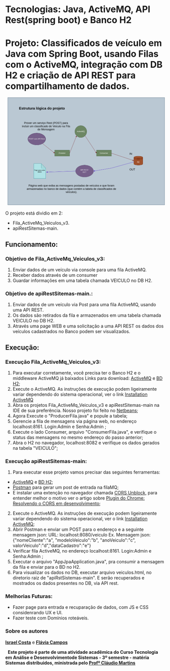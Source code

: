 
# Tecnologias: Java, ActiveMQ, API Rest(spring boot) e Banco H2
# Projeto: Classificados de veículo em Java com Spring Boot, usando Filas com o ActiveMQ, integração com DB H2 e criação de API REST para compartilhamento de dados.

![Imagem esquema lógico](desenho_esquema.png) 

O projeto está dividio em 2:
* Fila_ActiveMq_Veiculos_v3.
* apiRestSitemas-main.

## Funcionamento:
### Objetivo de Fila_ActiveMq_Veiculos_v3: 
1. Enviar dados de um veículo via console para uma fila ActiveMQ.
2. Receber dados através de um consumer 
3. Guardar informações em uma tabela chamada VEICULO no DB H2.

### Objetivo de apiRestSitemas-main.: 
1. Enviar dados de um veículo via Post para uma fila ActiveMQ, usando uma API REST.
2. Os dados são retirados da fila e armazenados em uma tabela chamada VEICULO no DB H2.
4. Através uma page WEB e uma solicitação a uma API REST os dados dos veículos cadastrados no Banco podem ser visualizados.

## Execução:
### Execução Fila_ActiveMq_Veiculos_v3: 
1. Para executar corretamente, você precisa ter o Banco H2 e o middleware ActiveMQ já baixados
Links para download: [ActiveMQ](https://activemq.apache.org/components/classic/download/) e [BD H2](https://www.h2database.com/html/main.html);
2. Execute o ActiveMQ. As instruções de execução podem ligeiramente variar dependendo do sistema operacional, ver o link [Installation ActiveMQ](https://activemq.apache.org/installation)
3. Abra os projetos Fila_ActiveMq_Veiculos_v3 e apiRestSitemas-main na IDE de sua preferência. Nosso projeto foi feito no [Netbeans](https://netbeans.apache.org/download/index.html);
4. Agora Execute o "ProducerFila.java" e popule a tabela;
5. Gerencie a fila de mensagens via página web, no endereço localhost:8161. Login:Admin e Senha:Admin ; 
6. Execute o lado Consumer, arquivo "ConsumerFila.java", e verifique o status das mensagens no mesmo endereço do passo anterior;
7. Abra o H2 no navegador, localhost:8082 e verifique os dados gerados na tabela "VEICULO";

### Execução apiRestSitemas-main:
1. Para executar esse projeto vamos precisar das seguintes ferramentas:
* [ActiveMQ](https://activemq.apache.org/components/classic/download/) e [BD H2](https://www.h2database.com/html/main.html);
* [Postman](https://www.postman.com/downloads/) para gerar um post de entrada na filaMQ;
* E instalar uma extenção no navegador chamada [CORS Unblock](), para entender melhor o motivo ver o artigo sobre [Plugin do Chrome: Resolvendo o CORS em desenvolvimento](https://rodolfofadino.com.br/plugin-do-chrome-resolvendo-o-cors-em-desenvolvimento-e0d0a5703019);
2. Execute o ActiveMQ. As instruções de execução podem ligeiramente variar dependendo do sistema operacional, ver o link [Installation ActiveMQ](https://activemq.apache.org/installation);
3. Abrir Postman e enviar um POST para o endereço e a seguinte mensagem json:
URL: localhost:8080/veiculo
Ex. Mensagem json: {"nomeCliente":"a", "modeloVeiculo":"b", "anoVeiculo":"c", valorVeiculo":"d","dataCadastro":"e"}
4. Verificar fila ActiveMQ, no endereço localhost:8161. Login:Admin e Senha:Admin ;
5. Executar o arquivo "AppJpaApplication.java", pra consumir a mensagem da fila e enviar para o BD no H2.
6. Para visualizar os dados no DB, executar arquivo veiculos.html, no diretorio raiz de "apiRstSistemas-main". E serão recuperados e mostrados os dados presentes no DB, via API rest.

### Melhorias Futuras:
* Fazer page para entrada e recuparação de dados, com JS e CSS considenrando UX e UI.
* Fazer teste com Domínios roteáveis.

### Sobre os autores
**[Israel Costa](https://github.com/israel1608)** e **[Flávia Campos](https://github.com/Fncampos)**

&nbsp;
**Este projeto é parte de uma atividade acadêmica do Curso Tecnologia em Análise e Desenvolvimentode Sistemas - 3º semestre - matéria Sistemas distribuidos, ministrada pelo [Profº Cláudio Martins](https://github.com/cmartins-ifpa)**







